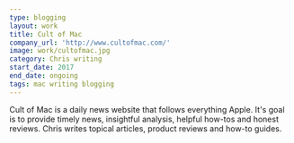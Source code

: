 ```yaml
---
type: blogging
layout: work
title: Cult of Mac
company_url: 'http://www.cultofmac.com/'
image: work/cultofmac.jpg
category: Chris writing
start_date: 2017
end_date: ongoing
tags: mac writing blogging
---
```


Cult of Mac is a daily news website that follows everything Apple. It's goal is to provide timely news, insightful analysis, helpful how-tos and honest reviews. Chris writes topical articles, product reviews and how-to guides.
